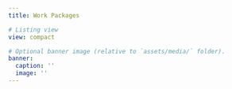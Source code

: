 ```yaml
---
title: Work Packages

# Listing view
view: compact

# Optional banner image (relative to `assets/media/` folder).
banner:
  caption: ''
  image: ''
---
```

